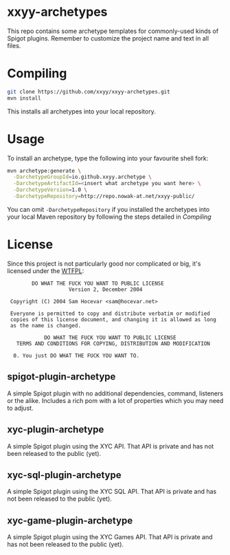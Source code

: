 xxyy-archetypes
===============
This repo contains some archetype templates for commonly-used kinds of Spigot plugins. Remember to customize the project
name and text in all files.

Compiling
=======
````bash
git clone https://github.com/xxyy/xxyy-archetypes.git
mvn install
````
This installs all archetypes into your local repository.

Usage
=====
To install an archetype, type the following into your favourite shell fork:
````zsh
mvn archetype:generate \
  -DarchetypeGroupId=io.github.xxyy.archetype \
  -DarchetypeArtifactId=<insert what archetype you want here> \
  -DarchetypeVersion=1.0 \
  -DarchetypeRepository=http://repo.nowak-at.net/xxyy-public/
````
You can omit `-DarchetypeRepository` if you installed the archetypes into your local Maven repository by following the
steps detailed in *Compiling*

License
=======
Since this project is not particularly good nor complicated or big, it's licensed under the [WTFPL](http://wtfpl.net):
````
        DO WHAT THE FUCK YOU WANT TO PUBLIC LICENSE
                    Version 2, December 2004

 Copyright (C) 2004 Sam Hocevar <sam@hocevar.net>

 Everyone is permitted to copy and distribute verbatim or modified
 copies of this license document, and changing it is allowed as long
 as the name is changed.

            DO WHAT THE FUCK YOU WANT TO PUBLIC LICENSE
   TERMS AND CONDITIONS FOR COPYING, DISTRIBUTION AND MODIFICATION

  0. You just DO WHAT THE FUCK YOU WANT TO.
````

spigot-plugin-archetype
-----------------------
A simple Spigot plugin with no additional dependencies, command, listeners or the alike. Includes a rich pom with
a lot of properties which you may need to adjust.

xyc-plugin-archetype
--------------------
A simple Spigot plugin using the XYC API. That API is private and has not been released to the public (yet).

xyc-sql-plugin-archetype
--------------------
A simple Spigot plugin using the XYC SQL API. That API is private and has not been released to the public (yet).

xyc-game-plugin-archetype
--------------------
A simple Spigot plugin using the XYC Games API. That API is private and has not been released to the public (yet).

